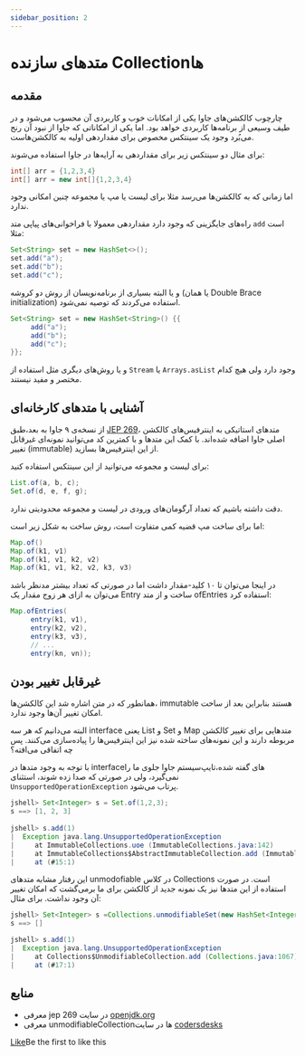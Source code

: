 ```yaml
---
sidebar_position: 2
---
```


# متدهای سازنده Collectionها

## مقدمه 

چارچوب کالکشن‌های جاوا یکی از امکانات خوب و کاربردی آن محسوب می‌شود و در طیف  وسیعی از برنامه‌ها کاربردی خواهد بود. اما یکی از امکاناتی که جاوا از  نبود آن رنج می‌بُرد وجود یک سینتکس مخصوص برای مقدار‌دهی اولیه به  کالکشن‌هاست. 

برای مثال دو سینتکس زیر برای مقداردهی به آرایه‌ها در جاوا استفاده می‌شوند: 

```java
int[] arr = {1,2,3,4}
int[] arr = new int[]{1,2,3,4}
```



اما زمانی که به کالکشن‌ها می‌رسد مثلا برای لیست یا مپ یا مجموعه چنین امکانی وجود ندارد. 



راه‌های جایگزینی که وجود دارد مقداردهی معمولا با فراخوانی‌های پیاپی متد `add` است مثلا: 

```java
Set<String> set = new HashSet<>();
set.add("a");
set.add("b");
set.add("c");
```



و یا البته بسیاری از برنامه‌نویسان از روش دو کروشه (یا همان Double Brace initialization) استفاده می‌کردند که توصیه نمی‌شود.

```java
Set<String> set = new HashSet<String>() {{
     add("a"); 
     add("b"); 
     add("c");
}};
```

و یا روش‌های دیگری مثل استفاده از `Stream` یا `Arrays.asList` وجود دارد ولی هیچ کدام مختصر و مفید نیستند. 



## آشنایی با متدهای کارخانه‌ای 

از نسخه‌ی ۹ جاوا به بعد،طبق [JEP 269](https://openjdk.org/jeps/269)، متد‌های استاتیکی به اینترفیس‌های کالکشن اصلی جاوا اضافه شده‌اند. با کمک این متدها و با کمترین کد می‌توانید نمونه‌ای غیرقابل تغییر  (immutable) از این اینترفیس‌ها بسازید. 



برای لیست و مجموعه می‌توانید از این سینتکس استفاده کنید: 

```java
List.of(a, b, c);
Set.of(d, e, f, g);
```
دقت داشته باشیم که تعداد آرگومان‌های ورودی در لیست و مجموعه محدودیتی ندارد. 



اما برای ساخت مپ قضیه کمی متفاوت است، روش ساخت به شکل زیر است: 

```java
Map.of()
Map.of(k1, v1)
Map.of(k1, v1, k2, v2)
Map.of(k1, v1, k2, v2, k3, v3)
```

در اینجا می‌توان تا ۱۰ کلید-مقدار داشت اما در صورتی که تعداد بیشتر مدنظر باشد می‌توان به ازای هر زوج مقدار یک Entry ساخت و از متد ofEntries استفاده کرد:


```java
Map.ofEntries(
     entry(k1, v1),
     entry(k2, v2),
     entry(k3, v3),
     // ...
     entry(kn, vn));
```


## غیرقابل تغییر بودن

همانطور که در متن اشاره شد این کالکشن‌ها، immutable هستند بنابراین بعد از ساخت امکان تغییر آن‌ها وجود ندارد.

البته می‌دانیم که هر سه interface‌ یعنی List و Set و Map متدهایی برای تغییر  کالکشن مربوطه دارند و این نمونه‌های ساخته شده نیز این اینترفیس‌ها را  پیاده‌سازی می‌کنند. پس چه اتفاقی می‌افته؟ 

با توجه به وجود متدها در interfaceهای  گفته شده،‌تایپ‌سیستم جاوا جلوی ما را نمی‌گیرد، ولی در صورتی که صدا زده شوند، استثنای `UnsupportedOperationException` پرتاب می‌شود.

```java
jshell> Set<Integer> s = Set.of(1,2,3);
s ==> [1, 2, 3]
​
jshell> s.add(1)
|  Exception java.lang.UnsupportedOperationException
|     at ImmutableCollections.uoe (ImmutableCollections.java:142)
|     at ImmutableCollections$AbstractImmutableCollection.add (ImmutableCollections.java:147)
|     at (#15:1)
```



این رفتار مشابه متدهای unmodofiable در کلاس Collections است. در صورت  استفاده از این متدها نیز یک نمونه جدید از کالکشن برای ما برمی‌گشت که  امکان تغییر آن وجود نداشت. برای مثال: 

```java
jshell> Set<Integer> s =Collections.unmodifiableSet(new HashSet<Integer>());
s ==> []

jshell> s.add(1)
|  Exception java.lang.UnsupportedOperationException
|     at Collections$UnmodifiableCollection.add (Collections.java:1067)
|     at (#17:1)
```


## منابع 

- معرفی jep 269 در سایت [openjdk.org](https://openjdk.org/jeps/269) 
- معرفی unmodifiableCollectionها در سایت [codersdesks](https://www.codersdesks.com/how-to-make-collection-unmodifiable/)

[Like](https://docs.asta.ir/pages/viewpage.action?pageId=75924457)Be the first to like this
